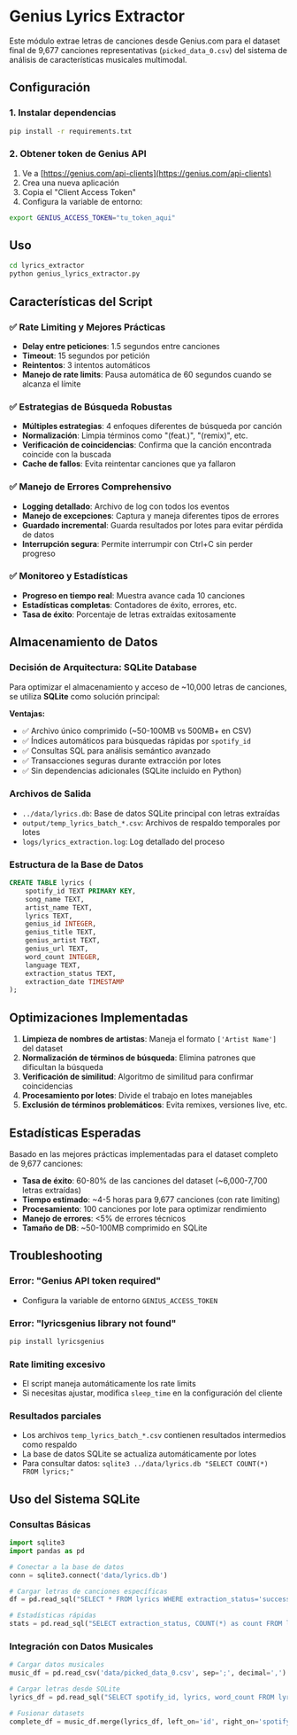 # Genius Lyrics Extractor

Este módulo extrae letras de canciones desde Genius.com para el dataset final de 9,677 canciones representativas (`picked_data_0.csv`) del sistema de análisis de características musicales multimodal.

## Configuración

### 1. Instalar dependencias

```bash
pip install -r requirements.txt
```

### 2. Obtener token de Genius API

1. Ve a [https://genius.com/api-clients](https://genius.com/api-clients)
2. Crea una nueva aplicación
3. Copia el "Client Access Token"
4. Configura la variable de entorno:

```bash
export GENIUS_ACCESS_TOKEN="tu_token_aqui"
```

## Uso

```bash
cd lyrics_extractor
python genius_lyrics_extractor.py
```

## Características del Script

### ✅ Rate Limiting y Mejores Prácticas
- **Delay entre peticiones**: 1.5 segundos entre canciones
- **Timeout**: 15 segundos por petición
- **Reintentos**: 3 intentos automáticos
- **Manejo de rate limits**: Pausa automática de 60 segundos cuando se alcanza el límite

### ✅ Estrategias de Búsqueda Robustas
- **Múltiples estrategias**: 4 enfoques diferentes de búsqueda por canción
- **Normalización**: Limpia términos como "(feat.)", "(remix)", etc.
- **Verificación de coincidencias**: Confirma que la canción encontrada coincide con la buscada
- **Cache de fallos**: Evita reintentar canciones que ya fallaron

### ✅ Manejo de Errores Comprehensivo
- **Logging detallado**: Archivo de log con todos los eventos
- **Manejo de excepciones**: Captura y maneja diferentes tipos de errores
- **Guardado incremental**: Guarda resultados por lotes para evitar pérdida de datos
- **Interrupción segura**: Permite interrumpir con Ctrl+C sin perder progreso

### ✅ Monitoreo y Estadísticas
- **Progreso en tiempo real**: Muestra avance cada 10 canciones
- **Estadísticas completas**: Contadores de éxito, errores, etc.
- **Tasa de éxito**: Porcentaje de letras extraídas exitosamente

## Almacenamiento de Datos

### Decisión de Arquitectura: SQLite Database

Para optimizar el almacenamiento y acceso de ~10,000 letras de canciones, se utiliza **SQLite** como solución principal:

**Ventajas:**
- ✅ Archivo único comprimido (~50-100MB vs 500MB+ en CSV)
- ✅ Índices automáticos para búsquedas rápidas por `spotify_id`
- ✅ Consultas SQL para análisis semántico avanzado
- ✅ Transacciones seguras durante extracción por lotes
- ✅ Sin dependencias adicionales (SQLite incluido en Python)

### Archivos de Salida

- `../data/lyrics.db`: Base de datos SQLite principal con letras extraídas
- `output/temp_lyrics_batch_*.csv`: Archivos de respaldo temporales por lotes
- `logs/lyrics_extraction.log`: Log detallado del proceso

### Estructura de la Base de Datos

```sql
CREATE TABLE lyrics (
    spotify_id TEXT PRIMARY KEY,
    song_name TEXT,
    artist_name TEXT,
    lyrics TEXT,
    genius_id INTEGER,
    genius_title TEXT,
    genius_artist TEXT,
    genius_url TEXT,
    word_count INTEGER,
    language TEXT,
    extraction_status TEXT,
    extraction_date TIMESTAMP
);
```

## Optimizaciones Implementadas

1. **Limpieza de nombres de artistas**: Maneja el formato `['Artist Name']` del dataset
2. **Normalización de términos de búsqueda**: Elimina patrones que dificultan la búsqueda
3. **Verificación de similitud**: Algoritmo de similitud para confirmar coincidencias
4. **Procesamiento por lotes**: Divide el trabajo en lotes manejables
5. **Exclusión de términos problemáticos**: Evita remixes, versiones live, etc.

## Estadísticas Esperadas

Basado en las mejores prácticas implementadas para el dataset completo de 9,677 canciones:
- **Tasa de éxito**: 60-80% de las canciones del dataset (~6,000-7,700 letras extraídas)
- **Tiempo estimado**: ~4-5 horas para 9,677 canciones (con rate limiting)
- **Procesamiento**: 100 canciones por lote para optimizar rendimiento
- **Manejo de errores**: <5% de errores técnicos
- **Tamaño de DB**: ~50-100MB comprimido en SQLite

## Troubleshooting

### Error: "Genius API token required"
- Configura la variable de entorno `GENIUS_ACCESS_TOKEN`

### Error: "lyricsgenius library not found"
```bash
pip install lyricsgenius
```

### Rate limiting excesivo
- El script maneja automáticamente los rate limits
- Si necesitas ajustar, modifica `sleep_time` en la configuración del cliente

### Resultados parciales
- Los archivos `temp_lyrics_batch_*.csv` contienen resultados intermedios como respaldo
- La base de datos SQLite se actualiza automáticamente por lotes
- Para consultar datos: `sqlite3 ../data/lyrics.db "SELECT COUNT(*) FROM lyrics;"`

## Uso del Sistema SQLite

### Consultas Básicas
```python
import sqlite3
import pandas as pd

# Conectar a la base de datos
conn = sqlite3.connect('data/lyrics.db')

# Cargar letras de canciones específicas
df = pd.read_sql("SELECT * FROM lyrics WHERE extraction_status='success'", conn)

# Estadísticas rápidas
stats = pd.read_sql("SELECT extraction_status, COUNT(*) as count FROM lyrics GROUP BY extraction_status", conn)
```

### Integración con Datos Musicales
```python
# Cargar datos musicales
music_df = pd.read_csv('data/picked_data_0.csv', sep=';', decimal=',')

# Cargar letras desde SQLite
lyrics_df = pd.read_sql("SELECT spotify_id, lyrics, word_count FROM lyrics WHERE extraction_status='success'", conn)

# Fusionar datasets
complete_df = music_df.merge(lyrics_df, left_on='id', right_on='spotify_id', how='left')
```